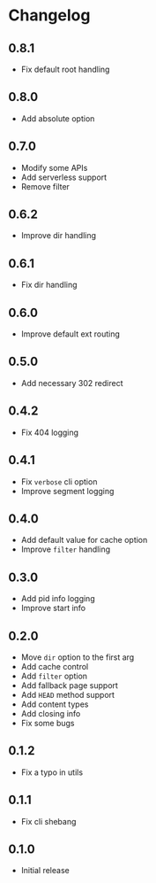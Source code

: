# Changelog

## 0.8.1

- Fix default root handling

## 0.8.0

- Add absolute option

## 0.7.0

- Modify some APIs
- Add serverless support
- Remove filter

## 0.6.2

- Improve dir handling

## 0.6.1

- Fix dir handling

## 0.6.0

- Improve default ext routing

## 0.5.0

- Add necessary 302 redirect

## 0.4.2

- Fix 404 logging

## 0.4.1

- Fix `verbose` cli option
- Improve segment logging

## 0.4.0

- Add default value for cache option
- Improve `filter` handling

## 0.3.0

- Add pid info logging
- Improve start info

## 0.2.0

- Move `dir` option to the first arg
- Add cache control
- Add `filter` option
- Add fallback page support
- Add `HEAD` method support
- Add content types
- Add closing info
- Fix some bugs

## 0.1.2

- Fix a typo in utils

## 0.1.1

- Fix cli shebang

## 0.1.0

- Initial release
